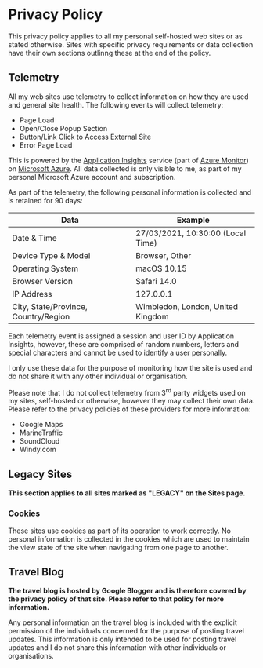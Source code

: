 # Privacy Policy

This privacy policy applies to all my personal self-hosted web sites or as stated otherwise.  Sites with specific privacy requirements or data collection have their own sections outlinng these at the end of the policy.

## Telemetry

All my web sites use telemetry to collect information on how they are used and general site health.  The following events will collect telemetry:

* Page Load
* Open/Close Popup Section
* Button/Link Click to Access External Site
* Error Page Load

This is powered by the [Application Insights](https://docs.microsoft.com/en-us/azure/azure-monitor/app/app-insights-overview) service (part of [Azure Monitor](https://azure.microsoft.com/en-gb/services/monitor/)) on [Microsoft Azure](https://azure.microsoft.com/en-gb/).  All data collected is only visible to me, as part of my personal Microsoft Azure account and subscription.

As part of the telemetry, the following personal information is collected and is retained for 90 days:

Data | Example
--- | ---
Date & Time | 27/03/2021, 10:30:00 (Local Time)
Device Type & Model | Browser, Other
Operating System | macOS 10.15
Browser Version | Safari 14.0
IP Address | 127.0.0.1
City, State/Province, Country/Region | Wimbledon, London, United Kingdom

Each telemetry event is assigned a session and user ID by Application Insights, however, these are comprised of random numbers, letters and special characters and cannot be used to identify a user personally.

I only use these data for the purpose of monitoring how the site is used and do not share it with any other individual or organisation.

Please note that I do not collect telemetry from 3<sup>rd</sup> party widgets used on my sites, self-hosted or otherwise, however they may collect their own data.  Please refer to the privacy policies of these providers for more information:

* Google Maps
* MarineTraffic
* SoundCloud
* Windy.com

## Legacy Sites

**This section applies to all sites marked as "LEGACY" on the Sites page.**

### Cookies

These sites use cookies as part of its operation to work correctly.  No personal information is collected in the cookies which are used to maintain the view state of the site when navigating from one page to another.

## Travel Blog

**The travel blog is hosted by Google Blogger and is therefore covered by the privacy policy of that site.  Please refer to that policy for more information.**

Any personal information on the travel blog is included with the explicit permission of the individuals concerned for the purpose of posting travel updates.  This information is only intended to be used for posting travel updates and I do not share this information with other individuals or organisations.